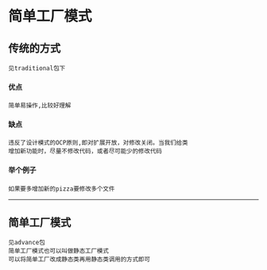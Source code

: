 # 简单工厂模式

## 传统的方式
    见traditional包下
#### 优点
    简单易操作,比较好理解
#### 缺点
    违反了设计模式的OCP原则,即对扩展开放，对修改关闭。当我们给类
    增加新功能时，尽量不修改代码，或者尽可能少的修改代码
#### 举个例子
    如果要多增加新的pizza要修改多个文件
-----------------------------
## 简单工厂模式
    见advance包
    简单工厂模式也可以叫做静态工厂模式
    可以将简单工厂改成静态类再用静态类调用的方式即可    